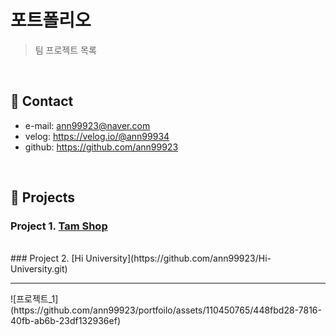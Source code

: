 # 포트폴리오
>팀 프로젝트 목록

</br>

## :pushpin: Contact
- e-mail: ann99923@naver.com
- velog: https://velog.io/@ann99934
- github: https://github.com/ann99923

</br>

## :pushpin: Projects
### Project 1. [Tam Shop](https://github.com/ann99923/Tam-shop.git)
<br>
### Project 2. [Hi University](https://github.com/ann99923/Hi-University.git)
<hr>
![프로젝트_1](https://github.com/ann99923/portfoilo/assets/110450765/448fbd28-7816-40fb-ab6b-23df132936ef)



